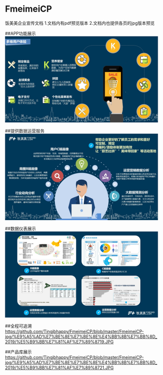 # FmeimeiCP
饭美美企业宣传文档
1.文档内有pdf预览版本
2.文档内也提供各页的jpg版本预览

##APP功能展示
![](https://github.com/Tingjbhappy/FmeimeiCP/blob/master/FmeimeiCP-jpg/%E9%A5%AD%E7%BE%8E%E7%BE%8E%E4%BB%8B%E7%BB%8D_2019/%E5%B9%BB%E7%81%AF%E7%89%878.JPG)

##提供数据运营服务
![](https://github.com/Tingjbhappy/FmeimeiCP/blob/master/FmeimeiCP-jpg/%E9%A5%AD%E7%BE%8E%E7%BE%8E%E4%BB%8B%E7%BB%8D_2019/%E5%B9%BB%E7%81%AF%E7%89%8715.JPG)

##数据仪表展示
![](https://github.com/Tingjbhappy/FmeimeiCP/blob/master/FmeimeiCP-jpg/%E9%A5%AD%E7%BE%8E%E7%BE%8E%E4%BB%8B%E7%BB%8D_2019/%E5%B9%BB%E7%81%AF%E7%89%8716.JPG)

##全程可追溯
https://github.com/Tingjbhappy/FmeimeiCP/blob/master/FmeimeiCP-jpg/%E9%A5%AD%E7%BE%8E%E7%BE%8E%E4%BB%8B%E7%BB%8D_2019/%E5%B9%BB%E7%81%AF%E7%89%8719.JPG

##产品库展示
https://github.com/Tingjbhappy/FmeimeiCP/blob/master/FmeimeiCP-jpg/%E9%A5%AD%E7%BE%8E%E7%BE%8E%E4%BB%8B%E7%BB%8D_2019/%E5%B9%BB%E7%81%AF%E7%89%8721.JPG
